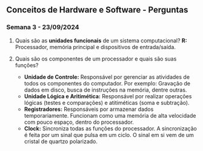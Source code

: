 ## Conceitos de Hardware e Software - Perguntas
### Semana 3 - 23/09/2024
1. Quais são as **unidades funcionais** de um sistema computacional?
    **R:** Processador, memória principal e dispositivos de entrada/saída.

2. Quais são os componentes de um processador e quais são suas funções?
    - **Unidade de Controle:** Responsável por gerenciar as atividades de todos os componentes do computador. Por exemplo: Gravação de dados em disco, busca de instruções na memória, dentre outras.
    - **Unidade Lógica e Aritimética:** Responsável por realizar operações lógicas (testes e comparações) e atitiméticas (soma e subtração).
    - **Registradores:** Responsáveis por armazenar dados temporariamente. Funcionam como uma memória de alta velocidade com pouco espaço, dentro do processador.
    - **Clock:** Sincroniza todas as funções do processador. A sincronização é feita por um sinal que pulsa em um ciclo. O sinal em si vem de um cristal de quartzo polarizado.